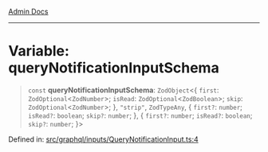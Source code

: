 [Admin Docs](/)

***

# Variable: queryNotificationInputSchema

> `const` **queryNotificationInputSchema**: `ZodObject`\<\{ `first`: `ZodOptional`\<`ZodNumber`\>; `isRead`: `ZodOptional`\<`ZodBoolean`\>; `skip`: `ZodOptional`\<`ZodNumber`\>; \}, `"strip"`, `ZodTypeAny`, \{ `first?`: `number`; `isRead?`: `boolean`; `skip?`: `number`; \}, \{ `first?`: `number`; `isRead?`: `boolean`; `skip?`: `number`; \}\>

Defined in: [src/graphql/inputs/QueryNotificationInput.ts:4](https://github.com/Sourya07/talawa-api/blob/aac5f782223414da32542752c1be099f0b872196/src/graphql/inputs/QueryNotificationInput.ts#L4)
